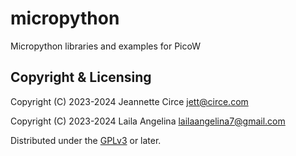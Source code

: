 # micropython
Micropython libraries and examples for PicoW

## Copyright & Licensing
Copyright (C) 2023-2024 Jeannette Circe <jett@circe.com>

Copyright (C) 2023-2024 Laila Angelina <lailaangelina7@gmail.com>

Distributed under the [GPLv3] or later.

[`<jett@circe.com>`]: mailto:jett@circe.com
[GPLv3]: LICENSE.md
